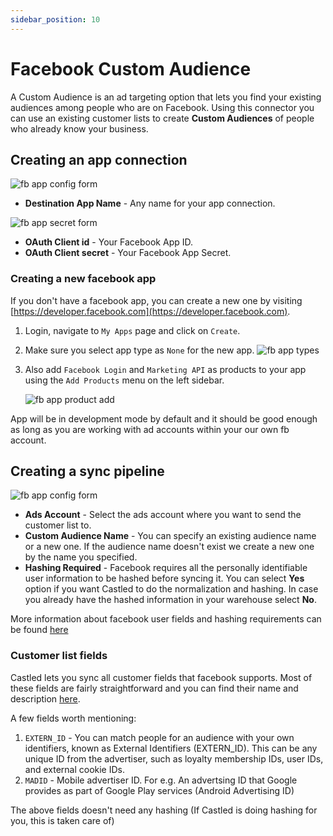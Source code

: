 ```yaml
---
sidebar_position: 10
---
```


# Facebook Custom Audience

A Custom Audience is an ad targeting option that lets you find your existing audiences among people who are on Facebook. Using this connector you can use an existing customer lists to create **Custom Audiences** of people who already know your business.

## Creating an app connection

![fb app config form](/img/screens/destinations/fb-audience/app_fb_custom_audience_config.png)

- **Destination App Name** - Any name for your app connection.

![fb app secret form](/img/screens/destinations/fb-audience/app_fb_config_id_and_secret.png)

- **OAuth Client id** - Your Facebook App ID.
- **OAuth Client secret** - Your Facebook App Secret.

### Creating a new facebook app

If you don't have a facebook app, you can create a new one by visiting [https://developer.facebook.com](https://developer.facebook.com).

1. Login, navigate to `My Apps` page and click on `Create`.
2. Make sure you select app type as `None` for the new app.
   ![fb app types](/img/screens/destinations/fb-audience/app_fb_types.png)
3. Also add `Facebook Login` and `Marketing API` as products to your app using the `Add Products` menu on the left sidebar.

   ![fb app product add](/img/screens/destinations/fb-audience/app_fb_product_add.png)

App will be in development mode by default and it should be good enough as long as you are working with ad accounts within your our own fb account.

## Creating a sync pipeline

![fb app config form](/img/screens/destinations/fb-audience/app_fb_custom_audience_sync_config.png)

- **Ads Account** - Select the ads account where you want to send the customer list to.
- **Custom Audience Name** - You can specify an existing audience name or a new one. If the audience name doesn't exist we create a new one by the name you specified.
- **Hashing Required** - Facebook requires all the personally identifiable user information to be hashed before syncing it. You can select **Yes** option if you want Castled to do the normalization and hashing. In case you already have the hashed information in your warehouse select **No**.

More information about facebook user fields and hashing requirements can be found [here](https://developers.facebook.com/docs/marketing-api/audiences/guides/custom-audiences/#hash)

### Customer list fields

Castled lets you sync all customer fields that facebook supports. Most of these fields are fairly straightforward and you can find their name and description [here](https://developers.facebook.com/docs/marketing-api/audiences/guides/custom-audiences/#hash).

A few fields worth mentioning:

1. `EXTERN_ID` - You can match people for an audience with your own identifiers, known as External Identifiers (EXTERN_ID). This can be any unique ID from the advertiser, such as loyalty membership IDs, user IDs, and external cookie IDs.
2. `MADID` - Mobile advertiser ID. For e.g. An advertsing ID that Google provides as part of Google Play services (Android Advertising ID)

The above fields doesn't need any hashing (If Castled is doing hashing for you, this is taken care of)
